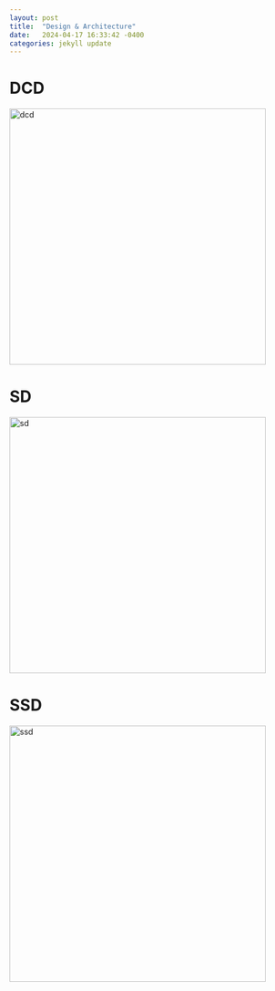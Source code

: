 ```yaml
---
layout: post
title:  "Design & Architecture"
date:   2024-04-17 16:33:42 -0400
categories: jekyll update
---
```

# DCD
<img width="450" alt="dcd" src="https://media.discordapp.net/attachments/718888028147286037/1230953885506473984/image.png?ex=66353224&is=6622bd24&hm=0569e4fff0ba1f098e48c05db23d27cf21ba72e23a3fa15d6ea402bb547546dd&=&format=webp&quality=lossless&width=1530&height=1376">

# SD
<img width="450" alt="sd" src="https://media.discordapp.net/attachments/718888028147286037/1230953775481749564/image.png?ex=6635320a&is=6622bd0a&hm=c9c7d940580f57204642e71b030f3550957a71aaf6e79df5a3414d9ab5a5b4b0&=&format=webp&quality=lossless&width=1116&height=1204">

# SSD
<img width="450" alt="ssd" src="https://media.discordapp.net/attachments/718888028147286037/1230953663992823828/image.png?ex=663531ef&is=6622bcef&hm=cb3940667b38dfa940bb1ed95bccb936052c6dff3f9d15764610330a3b53ecdf&=&format=webp&quality=lossless&width=728&height=1376">
